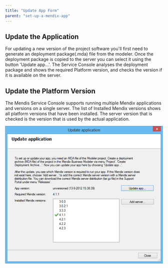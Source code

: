 ```yaml
---
title: "Update App Form"
parent: "set-up-a-mendix-app"
---
```

<This preliminary documentation is subject to change. It will be finished as soon as possible.>

## Update the Application

For updating a new version of the project software you'll first need to generate an deployment package(.mda) file from the modeler. Once the deployment package is copied to the server you can select it using the button 'Update app...'.
The Service Console analyses the deployment package and shows the required Platform version, and checks the version if it is available on the server.

## Update the Platform Version

The Mendis Service Console supports running multiple Mendix applications and versions on a single server. The list of Installed Mendix versions shows all platform versions that have been installed.
The server version that is checked is the version that is used by the actual application.

![](attachments/2621651/2752515.png)
